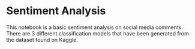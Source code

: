 # Sentiment Analysis

This notebook is a basic sentiment analysis on social media comments. There are 3 different classification models that have been generated from the dataset found on Kaggle.